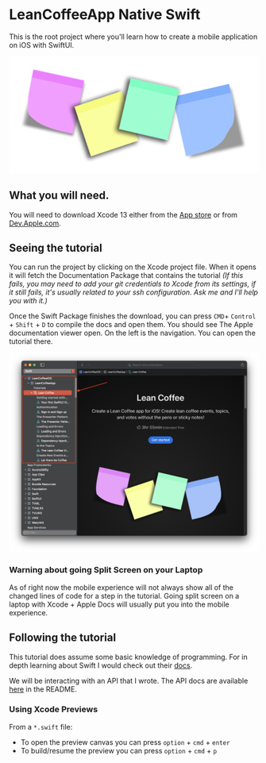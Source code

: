 # LeanCoffeeApp Native Swift

This is the root project where you'll learn how to create a mobile application on iOS with SwiftUI.

![post its](img/post-it-wide.png)


## What you will need.

You will need to download Xcode 13 either from the [App store](https://apps.apple.com/us/app/xcode/id497799835?mt=12) or from [Dev.Apple.com](https://developer.apple.com/download/all/).


## Seeing the tutorial

You can run the project by clicking on the Xcode project file. When it opens it will fetch the Documentation Package that contains the tutorial _(If this fails, you may need to add your git credentials to Xcode from its settings, if it still fails, it's usually related to your ssh configuration. Ask me and I'll help you with it.)_

Once the Swift Package finishes the download, you can press `CMD`+ `Control` + `Shift` + `D` to compile the docs and open them. You should see The Apple documentation viewer open. On the left is the navigation. You can open the tutorial there.

![navigating apple docs](img/doc-nav.png)

### Warning about going Split Screen on your Laptop

As of right now the mobile experience will not always show all of the changed lines of code for a step in the tutorial. Going split screen on a laptop with Xcode + Apple Docs will usually put you into the mobile experience.

## Following the tutorial

This tutorial does assume some basic knowledge of programming. For in depth learning about Swift I would check out their [docs](https://docs.swift.org/swift-book/LanguageGuide/TheBasics.html).

We will be interacting with an API that I wrote. The API docs are available [here](https://github.com/JZDesign/LeanCoffeeService) in the README. 

### Using Xcode Previews

From a `*.swift` file:

- To open the preview canvas you can press `option` + `cmd` + `enter`
- To build/resume the preview you can press `option` + `cmd` + `p`